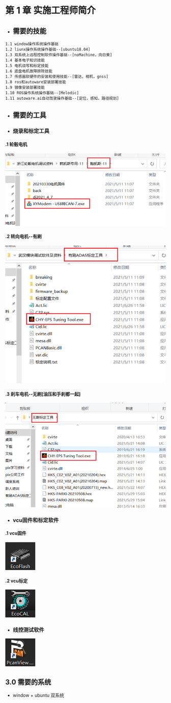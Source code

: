 # 第 1 章 实施工程师简介

- ##  需要的技能


```
1.1 window操作系统操作基础
1.2 liunx操作系统操作基础--[ubuntu18.04]
1.3 双系统上远程控制软件操作基础--[noMachine，向日葵]
1.4 基本电子知识技能
1.5 电机烧写和标定技能
1.6 底盘电机故障排除技能
1.7 传感器软硬件的安装和使用技能--[雷达，相机，gnss]
1.8 ros和autoware安装部署技能
1.9 镜像安装部署技能
1.10 ROS操作系统操作基础--[Melodic]
1.11 autoware.ai自动驾驶操作基础--[定位，感知，路径规划]
```

- ## 需要的工具


- ###   烧录和标定工具


#### .1 轮毂电机

![轮毂电机](.\picture\SoftWare\轮毂电机标定刷写.png)

#### .2 转向电机--有刷

![](.\picture\SoftWare\转向电机标定刷写.png)

#### .3 刹车电机--无刷[油压和手刹都一起]

![](.\picture\SoftWare\刹车电机标定刷写.png)



- ### vcu固件和标定软件


#### .1 vcu固件

![](.\picture\SoftWare\VCU固件.png)

#### .2 vcu标定

![](.\picture\SoftWare\VCU标定.png)

- ### 线控测试软件


![](.\picture\SoftWare\PcanView.png)



## 3.0 需要的系统

- window + ubuntu 双系统

